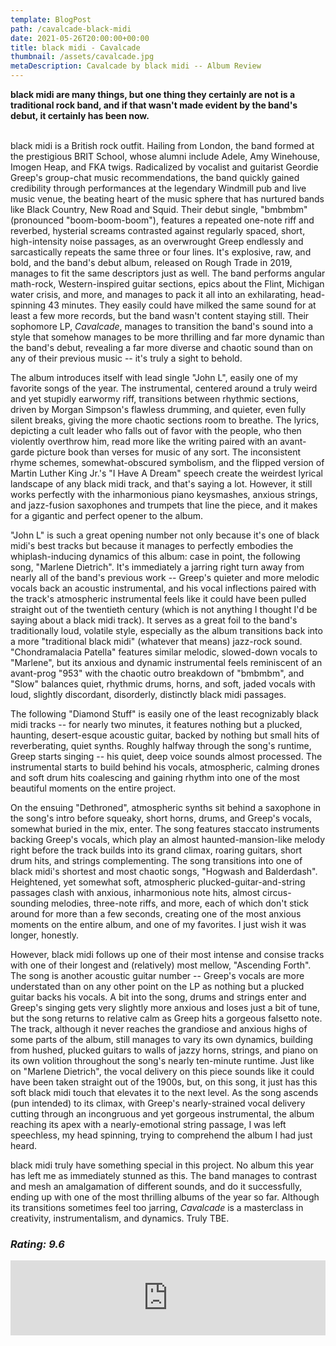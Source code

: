 ```yaml
---
template: BlogPost
path: /cavalcade-black-midi
date: 2021-05-26T20:00:00+00:00
title: black midi - Cavalcade
thumbnail: /assets/cavalcade.jpg
metaDescription: Cavalcade by black midi -- Album Review
---
```


<b>black midi are many things, but one thing they certainly are not is a traditional rock band, and if that wasn't made evident by the band's debut, it certainly has been now.</b>
<br/><br/>

black midi is a British rock outfit. Hailing from London, the band formed at the prestigious BRIT School, whose alumni include Adele, Amy Winehouse, Imogen Heap, and FKA twigs. Radicalized by vocalist and guitarist Geordie Greep's group-chat music recommendations, the band quickly gained credibility through performances at the legendary Windmill pub and live music venue, the beating heart of the music sphere that has nurtured bands like Black Country, New Road and Squid. Their debut single, "bmbmbm" (pronounced "boom-boom-boom"), features a repeated one-note riff and reverbed, hysterial screams contrasted against regularly spaced, short, high-intensity noise passages, as an overwrought Greep endlessly and sarcastically repeats the same three or four lines. It's explosive, raw, and bold, and the band's debut album, released on Rough Trade in 2019, manages to fit the same descriptors just as well. The band performs angular math-rock, Western-inspired guitar sections, epics about the Flint, Michigan water crisis, and more, and manages to pack it all into an exhilarating, head-spinning 43 minutes. They easily could have milked the same sound for at least a few more records, but the band wasn't content staying still. Their sophomore LP, *Cavalcade*, manages to transition the band's sound into a style that somehow manages to be more thrilling and far more dynamic than the band's debut, revealing a far more diverse and chaotic sound than on any of their previous music -- it's truly a sight to behold. 
<br/>

The album introduces itself with lead single "John L", easily one of my favorite songs of the year. The instrumental, centered around a truly weird and yet stupidly earwormy riff, transitions between rhythmic sections, driven by Morgan Simpson's flawless drumming, and quieter, even fully silent breaks, giving the more chaotic sections room to breathe. The lyrics, depicting a cult leader who falls out of favor with the people, who then violently overthrow him, read more like the writing paired with an avant-garde picture book than verses for music of any sort. The inconsistent rhyme schemes, somewhat-obscured symbolism, and the flipped version of Martin Luther King Jr.'s "I Have A Dream" speech create the weirdest lyrical landscape of any black midi track, and that's saying a lot. However, it still works perfectly with the inharmonious piano keysmashes, anxious strings, and jazz-fusion saxophones and trumpets that line the piece, and it makes for a gigantic and perfect opener to the album.
<br/>

"John L" is such a great opening number not only because it's one of black midi's best tracks but because it manages to perfectly embodies the whiplash-inducing dynamics of this album: case in point, the following song, "Marlene Dietrich". It's immediately a jarring right turn away from nearly all of the band's previous work -- Greep's quieter and more melodic vocals back an acoustic instrumental, and his vocal inflections paired with the track's atmospheric instrumental feels like it could have been pulled straight out of the twentieth century (which is not anything I thought I'd be saying about a black midi track). It serves as a great foil to the band's traditionally loud, volatile style, especially as the album transitions back into a more "traditional black midi" (whatever that means) jazz-rock sound. "Chondramalacia Patella" features similar melodic, slowed-down vocals to "Marlene", but its anxious and dynamic instrumental feels reminiscent of an avant-prog "953" with the chaotic outro breakdown of "bmbmbm", and "Slow" balances quiet, rhythmic drums, horns, and soft, jaded vocals with loud, slightly discordant, disorderly, distinctly black midi passages. 
<br/>

The following "Diamond Stuff" is easily one of the least recognizably black midi tracks -- for nearly two minutes, it features nothing but a plucked, haunting, desert-esque acoustic guitar, backed by nothing but small hits of reverberating, quiet synths. Roughly halfway through the song's runtime, Greep starts singing -- his quiet, deep voice sounds almost processed. The instrumental starts to build behind his vocals, atmospheric, calming drones and soft drum hits coalescing and gaining rhythm into one of the most beautiful moments on the entire project. 
<br/>

On the ensuing "Dethroned", atmospheric synths sit behind a saxophone in the song's intro before squeaky, short horns, drums, and Greep's vocals, somewhat buried in the mix, enter. The song features staccato instruments backing Greep's vocals, which play an almost haunted-mansion-like melody right before the track builds into its grand climax, roaring guitars, short drum hits, and strings complementing. The song transitions into one of black midi's shortest and most chaotic songs, "Hogwash and Balderdash". Heightened, yet somewhat soft, atmospheric plucked-guitar-and-string passages clash with anxious, inharmonious note hits, almost circus-sounding melodies, three-note riffs, and more, each of which don't stick around for more than a few seconds, creating one of the most anxious moments on the entire album, and one of my favorites. I just wish it was longer, honestly.
<br/>

However, black midi follows up one of their most intense and consise tracks with one of their longest and (relatively) most mellow, "Ascending Forth". The song is another acoustic guitar number -- Greep's vocals are more understated than on any other point on the LP as nothing but a plucked guitar backs his vocals. A bit into the song, drums and strings enter and Greep's singing gets very slightly more anxious and loses just a bit of tune, but the song returns to relative calm as Greep hits a gorgeous falsetto note. The track, although it never reaches the grandiose and anxious highs of some parts of the album, still manages to vary its own dynamics, building from hushed, plucked guitars to walls of jazzy horns, strings, and piano on its own volition throughout the song's nearly ten-minute runtime. Just like on "Marlene Dietrich", the vocal delivery on this piece sounds like it could have been taken straight out of the 1900s, but, on this song, it just has this soft black midi touch that elevates it to the next level. As the song ascends (pun intended) to its climax, with Greep's nearly-strained vocal delivery cutting through an incongruous and yet gorgeous instrumental, the album reaching its apex with a nearly-emotional string passage, I was left speechless, my head spinning, trying to comprehend the album I had just heard. 
<br/>

black midi truly have something special in this project. No album this year has left me as immediately stunned as this. The band manages to contrast and mesh an amalgamation of different sounds, and do it successfully, ending up with one of the most thrilling albums of the year so far. Although its transitions sometimes feel too jarring, *Cavalcade* is a masterclass in creativity, instrumentalism, and dynamics. Truly TBE. 

*<h3> Rating: 9.6 </h3>*

<iframe style="border: 0; width: 100%; height: 120px;" src="https://bandcamp.com/EmbeddedPlayer/album=2744464804/size=large/bgcol=ffffff/linkcol=0687f5/tracklist=false/artwork=small/transparent=true/" seamless><a href="https://bmblackmidi.bandcamp.com/album/cavalcade">Cavalcade by black midi</a></iframe>
